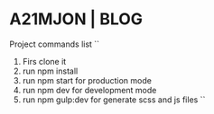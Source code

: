 # A21MJON | BLOG

Project commands list
``
1. Firs clone it
2. run npm install
3. run npm start for production mode
4. run npm dev for development mode
5. run npm gulp:dev for generate scss and js files
``
